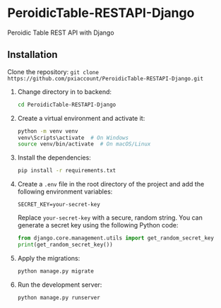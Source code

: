 # PeroidicTable-RESTAPI-Django

Peroidic Table REST API with Django

## Installation

Clone the repository:
    ```
    git clone https://github.com/pxiaccount/PeroidicTable-RESTAPI-Django.git
    ```

1. Change directory in to backend:

    ```bash
    cd PeroidicTable-RESTAPI-Django
    ```

2. Create a virtual environment and activate it:
    ```bash
    python -m venv venv
    venv\Scripts\activate  # On Windows
    source venv/bin/activate  # On macOS/Linux
    ```
3. Install the dependencies:
    ```bash
    pip install -r requirements.txt
    ```
4. Create a `.env` file in the root directory of the project and add the following environment variables:
    ````plaintext
    SECRET_KEY=your-secret-key
    ````
    Replace `your-secret-key` with a secure, random string. You can generate a secret key using the following Python code:
    ```python
    from django.core.management.utils import get_random_secret_key
    print(get_random_secret_key())
    ```
5. Apply the migrations:
    ```bash
    python manage.py migrate
    ```
6. Run the development server:
    ```bash
    python manage.py runserver
    ```
